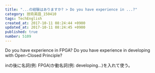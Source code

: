 ```yaml
---
title: "...の経験はありますか? > Do you have experience in ...?"
category: 技術英語_150410
tags: TechEnglish
created_at: 2017-10-11 08:24:44 +0900
updated_at: 2017-10-11 08:24:45 +0900
published: true
number: 5109
---
```



Do you have experience in FPGA?
Do you have experience in developing with Open-Closed Principle?

inの後に名詞(例: FPGA)か動名詞(例: developing...)を入れて使う。




